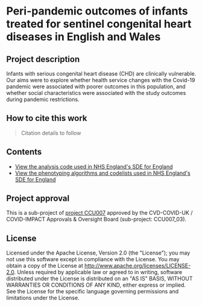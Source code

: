 # Peri-pandemic outcomes of infants treated for sentinel congenital heart diseases in English and Wales

## Project description

Infants with serious congenital heart disease (CHD) are clinically vulnerable.  Our aims were to explore whether health service changes with the Covid-19 pandemic were associated with poorer outcomes in this population, and whether social characteristics were associated with the study outcomes during pandemic restrictions.

## How to cite this work
> Citation details to follow

## Contents

* [View the analysis code used in NHS England's SDE for England](https://github.com/BHFDSC/CCU007_03/tree/main/code)
* [View the phenotyping algorithms and codelists used in NHS England's SDE for England](https://github.com/BHFDSC/CCU007_03/tree/main/phenotypes)

## Project approval

This is a sub-project of [project CCU007](https://github.com/BHFDSC/CCU007) approved by the CVD-COVID-UK / COVID-IMPACT Approvals & Oversight Board (sub-project: CCU007_03).

## License

Licensed under the Apache License, Version 2.0 (the "License"); you may not use this software except in compliance with the License. You may obtain a copy of the License at http://www.apache.org/licenses/LICENSE-2.0. Unless required by applicable law or agreed to in writing, software distributed under the License is distributed on an "AS IS" BASIS, WITHOUT WARRANTIES OR CONDITIONS OF ANY KIND, either express or implied. See the License for the specific language governing permissions and limitations under the License.
